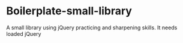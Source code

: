# Boilerplate-small-library
A small library using jQuery practicing and sharpening skills.
It needs loaded jQuery
